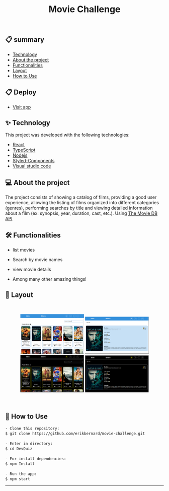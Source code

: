 <h1 align="center">
    <strong>Movie Challenge</strong>
</h1>
<br>

## 📋 summary

<ul align="left">
    <li>
      <a href="#-tecnologias">Technology</a>&nbsp;&nbsp;&nbsp;&nbsp;&nbsp;&nbsp;
    </li>
    <li>
      <a href="#-projeto">About the project</a>&nbsp;&nbsp;&nbsp;&nbsp;&nbsp;&nbsp;
    </li>
    <li>
      <a href="#-layout">Functionalities</a>&nbsp;&nbsp;&nbsp;&nbsp;&nbsp;&nbsp;
    </li>
    <li>
      <a href="#-layout">Layout</a>&nbsp;&nbsp;&nbsp;&nbsp;&nbsp;&nbsp;
    </li>
    <li>
      <a href="#-como-executar">How to Use</a>&nbsp;&nbsp;&nbsp;&nbsp;&nbsp;&nbsp;
    </li>
</ul>

## 📋 Deploy

- [Visit app](https://movie-challenge-gilt.vercel.app/#/)
## ✨ Technology

This project was developed with the following technologies:

- [React](https://reactjs.org/)
- [TypeScript](https://www.typescriptlang.org/)
- [Nodejs](https://nodejs.org/en/)
- [Styled-Components](https://styled-components.com/)
- [Visual studio code](https://code.visualstudio.com/)

## 💻 About the project

The project consists of showing a catalog of films, providing a good user experience, allowing the listing of films organized into different categories (genres), performing searches by title and viewing detailed information about a film (ex: synopsis, year, duration, cast, etc.). Using [The Movie DB API](https://www.themoviedb.org/documentation/api)

## 🛠️ Functionalities

- list movies
- Search by movie names
- view movie details

- Among many other amazing things!

## 🔖 Layout
<br >

<p align="center">
    <apan align="center">
      <img alt="Dev quiz" src="./public/Screenshot.png" height="40%" width="40%">
      <img alt="Dev quiz" src="./public/Screenshot_2.png" height="50%" width="40%">
      <img alt="Dev quiz" src="./public/Screenshot_3.png" height="40%" width="40%">
      <img alt="Dev quiz" src="./public/Screenshot_1.png" height="40%" width="40%">
    </apan>
</p>

<br >

## 🚀 How to Use

```
- Clone this repository:
$ git clone https://github.com/erikbernard/movie-challenge.git

- Enter in directory:
$ cd DevQuiz

- For install dependencies:
$ npm Install

- Run the app:
$ npm start
```

---
